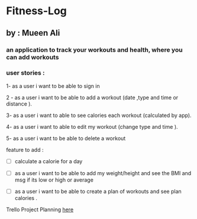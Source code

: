 # Fitness-Log

## by : Mueen Ali

### an application to track your workouts and health, where you can add workouts

### user stories :

1- as a user i want to be able to sign in

2 - as a user i want to be able to add a workout (date ,type and time or distance ).

3- as a user i want to able to see calories each workout (calculated by app).

4- as a user i want to able to edit my workout (change type and time ).

5- as a user i want to be able to delete a workout

feature to add :

- [ ] calculate a calorie for a day

- [ ] as a user i want to be able to add my weight/height and see the BMI and msg if its low or high or average

- [ ] as a user i want to be able to create a plan of workouts and see plan calories .

Trello Project Planning [here](https://trello.com/b/OpzPZ7t5/fitness-log)
